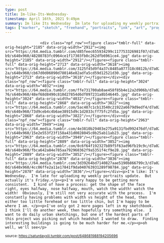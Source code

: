 ```yaml
---
type: post
title: Im-like-Its-Wednesday-
timestamp: April 16th, 2021 9:49pm
summary: Im like Its Wednesday  Im late for uploading my weekly portraits update  But actually its FridayppIm very happy to be getting more consisIve only got 2 more pages left in my sketchbook  I think Ill do another week then hopefully try something else  I want to do daily urban sketchingoh well well see
tags: ["marker", "sketch", "freehand", "portraits", "ink", "art", "progress"]
---
```

####
                    <div class="npf_row"><figure class="tmblr-full" data-orig-height="2185" data-orig-width="2912"><img src="https://64.media.tumblr.com/d85feec655934299c117753326981f07/d7a02325e9927097-b9/s640x960/48280783fc0964ce1f17303fb0c262dfb6961ce4.jpg" data-orig-height="2185" data-orig-width="2912"/></figure><figure class="tmblr-full" data-orig-height="2713" data-orig-width="3618"><img src="https://64.media.tumblr.com/3125f45d9f4a37c8485a077318c0812b/d7a02325e9927097-2a/s640x960/cb67d0d06090d780146e82adfa5cd59d12521d30.jpg" data-orig-height="2713" data-orig-width="3618"/></figure></div><div class="npf_row"><figure class="tmblr-full" data-orig-height="3024" data-orig-width="4032"><img src="https://64.media.tumblr.com/ffe731700ab8ae458f85b4e12a2d906b/d7a02325e9927097-76/s640x960/48ef68d8490c810d27854d6df097231a8b546445.jpg" data-orig-height="3024" data-orig-width="4032"/></figure><figure class="tmblr-full" data-orig-height="2868" data-orig-width="3822"><img src="https://64.media.tumblr.com/5ac487c1cb13540c21922a6679d9edf4/d7a02325e9927097-49/s640x960/73d9ceb4c4b6ae38915d9c1d2033cff75fc2fd5a.jpg" data-orig-height="2868" data-orig-width="3822"/></figure></div><div class="npf_row"><figure class="tmblr-full" data-orig-height="2963" data-orig-width="3949"><img src="https://64.media.tumblr.com/4e3810b29403e275a9131fbd992476df/d7a02325e9927097-1f/s640x960/15e2e553f23f158a431d0028045c0b25ab11ab23.jpg" data-orig-height="2963" data-orig-width="3949"/></figure><figure class="tmblr-full" data-orig-height="2889" data-orig-width="3852"><img src="https://64.media.tumblr.com/0c6f64f192327b89f5f63ad96fb19c9c/d7a02325e9927097-40/s640x960/fbca642a84e785aa792960362f9a5351f4cf9e28.jpg" data-orig-height="2889" data-orig-width="3852"/></figure><figure class="tmblr-full" data-orig-height="2878" data-orig-width="3836"><img src="https://64.media.tumblr.com/3d39264bd7140827aae5190b866799c3/d7a02325e9927097-0d/s640x960/4cc06ffe2a11e17841f9da040763931289f98784.jpg" data-orig-height="2878" data-orig-width="3836"/></figure></div><p>I'm like: It's Wednesday.  I'm late for uploading my weekly portraits update.  But actually it's Friday.</p><p>I'm very happy to be getting more consistent.  I kind of have a process: get the shape of the face right, eyes halfway, nose halfway, mouth, watch the width! watch the width!  Obviously, I'm still not very accurate with the process.  I'm constantly having problems with width vs height of the head, then either too little forehead or too little chin, but I'm happy to be where I am. </p><p>I've only got 2 more pages left in my sketchbook.  I think I'll do another week, then hopefully try something else.  I want to do daily urban sketchings, but one of the hardest parts of this project was picking out which headshot I wanted to draw.  Finding interesting buildings is going to be much harder for me.</p><p>oh well, we'll see</p>
                
                
                
                
                
                
                                
<small>source: https://saturdayxiii.tumblr.com/post/648681988194205696</small>